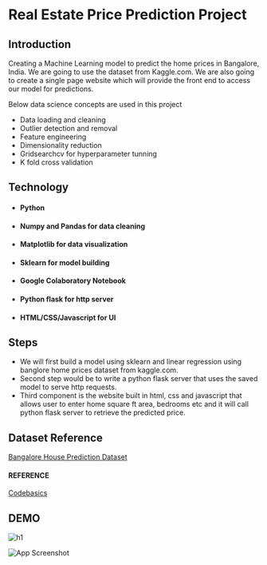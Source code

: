 
# Real Estate Price Prediction Project




## Introduction

Creating a Machine Learning model to predict the home prices in Bangalore, India. We are going to use the dataset from Kaggle.com. We are also going to create a single page website which will provide the front end to access our model for predictions.

Below data science concepts are used in this project

* Data loading and cleaning
* Outlier detection and removal
* Feature engineering
* Dimensionality reduction
* Gridsearchcv for hyperparameter tunning
* K fold cross validation

## Technology
* #### Python
* ####  Numpy and Pandas for data cleaning
* ####  Matplotlib for data visualization
* ####  Sklearn for model building
* ####  Google Colaboratory Notebook
*  #### Python flask for http server
* ####  HTML/CSS/Javascript for UI

## Steps
* We will first build a model using sklearn and linear regression using banglore home prices dataset from kaggle.com.
* Second step would be to write a python flask server that uses the saved model to serve http requests.
* Third component is the website built in html, css and javascript that allows user to enter home square ft area, bedrooms etc and it will call python flask server to retrieve the predicted price.





## Dataset Reference


  [Bangalore House Prediction Dataset](https://www.kaggle.com/datasets/amitabhajoy/bengaluru-house-price-data)

  #### REFERENCE 
    

  [Codebasics](
      https://www.youtube.com/watch?v=rdfbcdP75KI&list=PLeo1K3hjS3uu7clOTtwsp94PcHbzqpAdg
  )

## DEMO

![h1](https://github.com/user-attachments/assets/3f42a189-cc1f-4df3-97d9-4eb5508d1412)


![App Screenshot](https://via.placeholder.com/468x300?text=App+Screenshot+Here)

